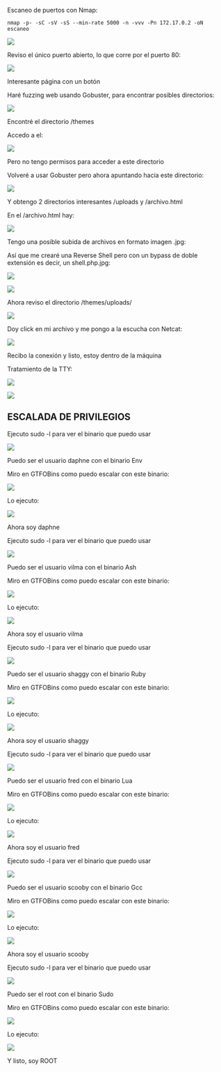 Escaneo de puertos con Nmap:
```
nmap -p- -sC -sV -sS --min-rate 5000 -n -vvv -Pn 172.17.0.2 -oN escaneo
```

![](../../../Images/Pasted%20image%2020250114190110.png)

Reviso el único puerto abierto, lo que corre por el puerto 80:

![](../../../Images/Pasted%20image%2020250114190411.png)

Interesante página con un botón

Haré fuzzing web usando Gobuster, para encontrar posibles directorios:

![](../../../Images/Pasted%20image%2020250114191513.png)

Encontré el directorio /themes

Accedo a el:

![](../../../Images/Pasted%20image%2020250114191539.png)

Pero no tengo permisos para acceder a este directorio

Volveré a usar Gobuster pero ahora apuntando hacia este directorio:

![](../../../Images/Pasted%20image%2020250114191707.png)

Y obtengo 2 directorios interesantes /uploads y /archivo.html

En el /archivo.html hay:

![](../../../Images/Pasted%20image%2020250114191741.png)

Tengo una posible subida de archivos en formato imagen .jpg:

Así que me crearé una Reverse Shell pero con un bypass de doble extensión es decir, un shell.php.jpg:

![](../../../Images/Pasted%20image%2020250114192636.png)

![](../../../Images/Pasted%20image%2020250114192642.png)

Ahora reviso el directorio /themes/uploads/

![](../../../Images/Pasted%20image%2020250114192726.png)

Doy click en mi archivo y me pongo a la escucha con Netcat:

![](../../../Images/Pasted%20image%2020250114192753.png)

Recibo la conexión y listo, estoy dentro de la máquina

Tratamiento de la TTY:

![](../../../Images/Pasted%20image%2020250114192826.png)

![](../../../Images/Pasted%20image%2020250114192859.png)

## ESCALADA DE PRIVILEGIOS

Ejecuto sudo -l para ver el binario que puedo usar

![](../../../Images/Pasted%20image%2020250114192936.png)

Puedo ser el usuario daphne con el binario Env

Miro en GTFOBins como puedo escalar con este binario:

![](../../../Images/Pasted%20image%2020250114193009.png)

Lo ejecuto:

![](../../../Images/Pasted%20image%2020250114193045.png)

Ahora soy daphne

Ejecuto sudo -l para ver el binario que puedo usar

![](../../../Images/Pasted%20image%2020250114193109.png)

Puedo ser el usuario vilma con el binario Ash

Miro en GTFOBins como puedo escalar con este binario:

![](../../../Images/Pasted%20image%2020250114193142.png)

Lo ejecuto:

![](../../../Images/Pasted%20image%2020250114193209.png)

Ahora soy el usuario vilma

Ejecuto sudo -l para ver el binario que puedo usar

![](../../../Images/Pasted%20image%2020250114193231.png)

Puedo ser el usuario shaggy con el binario Ruby

Miro en GTFOBins como puedo escalar con este binario:

![](../../../Images/Pasted%20image%2020250114193300.png)

Lo ejecuto:

![](../../../Images/Pasted%20image%2020250114193336.png)

Ahora soy el usuario shaggy

Ejecuto sudo -l para ver el binario que puedo usar

![](../../../Images/Pasted%20image%2020250114193402.png)

Puedo ser el usuario fred con el binario Lua

Miro en GTFOBins como puedo escalar con este binario:

![](../../../Images/Pasted%20image%2020250114193430.png)

Lo ejecuto:

![](../../../Images/Pasted%20image%2020250114193459.png)

Ahora soy el usuario fred

Ejecuto sudo -l para ver el binario que puedo usar

![](../../../Images/Pasted%20image%2020250114193511.png)

Puedo ser el usuario scooby con el binario Gcc

Miro en GTFOBins como puedo escalar con este binario:

![](../../../Images/Pasted%20image%2020250114193545.png)

Lo ejecuto:

![](../../../Images/Pasted%20image%2020250114193617.png)

Ahora soy el usuario scooby

Ejecuto sudo -l para ver el binario que puedo usar

![](../../../Images/Pasted%20image%2020250114193639.png)

Puedo ser el root con el binario Sudo

Miro en GTFOBins como puedo escalar con este binario:

![](../../../Images/Pasted%20image%2020250114193713.png)

Lo ejecuto:

![](../../../Images/Pasted%20image%2020250114193755.png)

Y listo, soy ROOT
